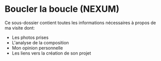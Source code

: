 # Boucler la boucle (NEXUM)
Ce sous-dossier contient toutes les informations nécessaires à propos de ma visite dont: 
<br/>
- Les photos prises
- L'analyse de la composition
- Mon opinion personnelle
- Les liens vers la création de son projet
